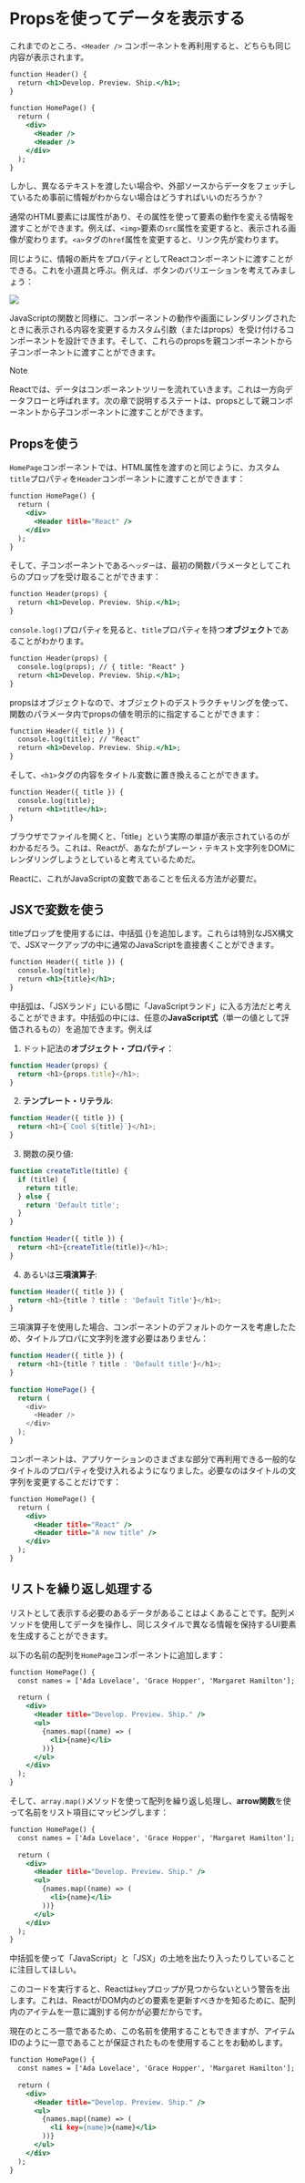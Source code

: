 # Propsを使ってデータを表示する
これまでのところ、`<Header />` コンポーネントを再利用すると、どちらも同じ内容が表示されます。
```index.html
function Header() {
  return <h1>Develop. Preview. Ship.</h1>;
}
 
function HomePage() {
  return (
    <div>
      <Header />
      <Header />
    </div>
  );
}
```
しかし、異なるテキストを渡したい場合や、外部ソースからデータをフェッチしているため事前に情報がわからない場合はどうすればいいのだろうか？

通常のHTML要素には属性があり、その属性を使って要素の動作を変える情報を渡すことができます。例えば、`<img>`要素の`src`属性を変更すると、表示される画像が変わります。`<a>`タグの`href`属性を変更すると、リンク先が変わります。

同じように、情報の断片をプロパティとしてReactコンポーネントに渡すことができる。これを小道具と呼ぶ。例えば、ボタンのバリエーションを考えてみましょう：
<p aling="center">
    <img src="asset/06_1_learn-props.jpg"/>
</p>
JavaScriptの関数と同様に、コンポーネントの動作や画面にレンダリングされたときに表示される内容を変更するカスタム引数（またはprops）を受け付けるコンポーネントを設計できます。そして、これらのpropsを親コンポーネントから子コンポーネントに渡すことができます。

> [!NOTE]
> Reactでは、データはコンポーネントツリーを流れていきます。これは一方向データフローと呼ばれます。次の章で説明するステートは、propsとして親コンポーネントから子コンポーネントに渡すことができます。
## Propsを使う
`HomePage`コンポーネントでは、HTML属性を渡すのと同じように、カスタム`title`プロパティを`Header`コンポーネントに渡すことができます：
```index.html
function HomePage() {
  return (
    <div>
      <Header title="React" />
    </div>
  );
}
```
そして、子コンポーネントである`ヘッダー`は、最初の関数パラメータとしてこれらのプロップを受け取ることができます：
```index.html
function Header(props) {
  return <h1>Develop. Preview. Ship.</h1>;
}
```
`console.log()`プロパティを見ると、`title`プロパティを持つ**オブジェクト**であることがわかります。
```index.html
function Header(props) {
  console.log(props); // { title: "React" }
  return <h1>Develop. Preview. Ship.</h1>;
}
```
propsはオブジェクトなので、オブジェクトのデストラクチャリングを使って、関数のパラメータ内でpropsの値を明示的に指定することができます：
```index.html
function Header({ title }) {
  console.log(title); // "React"
  return <h1>Develop. Preview. Ship.</h1>;
}
```
そして、`<h1>`タグの内容をタイトル変数に置き換えることができます。
```index.html
function Header({ title }) {
  console.log(title);
  return <h1>title</h1>;
}
```
ブラウザでファイルを開くと、「title」という実際の単語が表示されているのがわかるだろう。これは、Reactが、あなたがプレーン・テキスト文字列をDOMにレンダリングしようとしていると考えているためだ。

Reactに、これがJavaScriptの変数であることを伝える方法が必要だ。
## JSXで変数を使う
titleプロップを使用するには、中括弧 {}を追加します。これらは特別なJSX構文で、JSXマークアップの中に通常のJavaScriptを直接書くことができます。
```index.html
function Header({ title }) {
  console.log(title);
  return <h1>{title}</h1>;
}
```
中括弧は、「JSXランド」にいる間に「JavaScriptランド」に入る方法だと考えることができます。中括弧の中には、任意の**JavaScript式**（単一の値として評価されるもの）を追加できます。例えば

1. ドット記法の**オブジェクト・プロパティ**：
```example.js
function Header(props) {
  return <h1>{props.title}</h1>;
}
```
2. **テンプレート・リテラル**:
```example.js
function Header({ title }) {
  return <h1>{`Cool ${title}`}</h1>;
}
```
3. 関数の戻り値:
```example.js
function createTitle(title) {
  if (title) {
    return title;
  } else {
    return 'Default title';
  }
}
 
function Header({ title }) {
  return <h1>{createTitle(title)}</h1>;
}
```
4. あるいは**三項演算子**:
```example.js
function Header({ title }) {
  return <h1>{title ? title : 'Default Title'}</h1>;
}
```
三項演算子を使用した場合、コンポーネントのデフォルトのケースを考慮したため、タイトルプロパに文字列を渡す必要はありません：
```example.js
function Header({ title }) {
  return <h1>{title ? title : 'Default title'}</h1>;
}
 
function HomePage() {
  return (
    <div>
      <Header />
    </div>
  );
}
```
コンポーネントは、アプリケーションのさまざまな部分で再利用できる一般的なタイトルのプロパティを受け入れるようになりました。必要なのはタイトルの文字列を変更することだけです：
```index.html
function HomePage() {
  return (
    <div>
      <Header title="React" />
      <Header title="A new title" />
    </div>
  );
}
```
## リストを繰り返し処理する
リストとして表示する必要のあるデータがあることはよくあることです。配列メソッドを使用してデータを操作し、同じスタイルで異なる情報を保持するUI要素を生成することができます。

以下の名前の配列を`HomePage`コンポーネントに追加します：
```index.html
function HomePage() {
  const names = ['Ada Lovelace', 'Grace Hopper', 'Margaret Hamilton'];
 
  return (
    <div>
      <Header title="Develop. Preview. Ship." />
      <ul>
        {names.map((name) => (
          <li>{name}</li>
        ))}
      </ul>
    </div>
  );
}
```
そして、`array.map()`メソッドを使って配列を繰り返し処理し、**arrow関数**を使って名前をリスト項目にマッピングします：
```index.html
function HomePage() {
  const names = ['Ada Lovelace', 'Grace Hopper', 'Margaret Hamilton'];
 
  return (
    <div>
      <Header title="Develop. Preview. Ship." />
      <ul>
        {names.map((name) => (
          <li>{name}</li>
        ))}
      </ul>
    </div>
  );
}
```
中括弧を使って「JavaScript」と「JSX」の土地を出たり入ったりしていることに注目してほしい。

このコードを実行すると、Reactは`key`プロップが見つからないという警告を出します。これは、ReactがDOM内のどの要素を更新すべきかを知るために、配列内のアイテムを一意に識別する何かが必要だからです。

現在のところ一意であるため、この名前を使用することもできますが、アイテムIDのように一意であることが保証されたものを使用することをお勧めします。
```index.html
function HomePage() {
  const names = ['Ada Lovelace', 'Grace Hopper', 'Margaret Hamilton'];
 
  return (
    <div>
      <Header title="Develop. Preview. Ship." />
      <ul>
        {names.map((name) => (
          <li key={name}>{name}</li>
        ))}
      </ul>
    </div>
  );
}
```